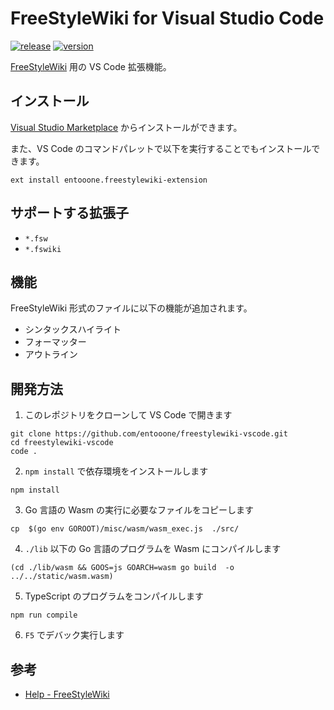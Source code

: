 # FreeStyleWiki for Visual Studio Code

[![release](https://img.shields.io/github/actions/workflow/status/entooone/freestylewiki-vscode/release.yaml?label=release)](https://github.com/entooone/freestylewiki-vscode/actions?query=workflow%3Arelease)
[![version](https://img.shields.io/vscode-marketplace/v/entooone.freestylewiki-extension.svg?style=flat&logo=visual%20studio%20code&label=vscode%20marketplace)](https://marketplace.visualstudio.com/items?itemName=entooone.freestylewiki-extension)

[FreeStyleWiki](https://fswiki.osdn.jp/cgi-bin/wiki.cgi) 用の VS Code 拡張機能。

## インストール

[Visual Studio Marketplace](https://marketplace.visualstudio.com/items?itemName=entooone.freestylewiki-extension) からインストールができます。

また、VS Code のコマンドパレットで以下を実行することでもインストールできます。

```
ext install entooone.freestylewiki-extension
```

## サポートする拡張子

- `*.fsw`
- `*.fswiki`

## 機能

FreeStyleWiki 形式のファイルに以下の機能が追加されます。

- シンタックスハイライト
- フォーマッター
- アウトライン

## 開発方法

1. このレポジトリをクローンして VS Code で開きます

```
git clone https://github.com/entooone/freestylewiki-vscode.git
cd freestylewiki-vscode
code .
```

2. `npm install` で依存環境をインストールします

```
npm install
```

3. Go 言語の Wasm の実行に必要なファイルをコピーします

```
cp  $(go env GOROOT)/misc/wasm/wasm_exec.js  ./src/
```

4. `./lib` 以下の Go 言語のプログラムを Wasm にコンパイルします

```
(cd ./lib/wasm && GOOS=js GOARCH=wasm go build  -o ../../static/wasm.wasm)
```

5. TypeScript のプログラムをコンパイルします

```
npm run compile
```

6. `F5` でデバック実行します

## 参考

- [Help - FreeStyleWiki](https://fswiki.osdn.jp/cgi-bin/wiki.cgi?page=Help)
